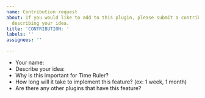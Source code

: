 ```yaml
---
name: Contribution request
about: If you would like to add to this plugin, please submit a contribution request
  describing your idea.
title: 'CONTRIBUTION: '
labels: ''
assignees: ''

---
```


- Your name: 
- Describe your idea: 
- Why is this important for Time Ruler?
- How long will it take to implement this feature? (ex: 1 week, 1 month)
- Are there any other plugins that have this feature?
